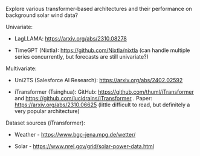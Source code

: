 Explore various transformer-based architectures and their performance on background solar wind data?

Univariate:

- LagLLAMA: https://arxiv.org/abs/2310.08278

- TimeGPT (Nixtla): https://github.com/Nixtla/nixtla (can handle multiple series concurrently, but forecasts are still univariate?)

Multivariate:

- Uni2TS (Salesforce AI Research): https://arxiv.org/abs/2402.02592

- iTransformer (Tsinghua): GitHub: https://github.com/thuml/iTransformer and https://github.com/lucidrains/iTransformer . Paper: https://arxiv.org/abs/2310.06625 (little difficult to read, but definitely a very popular architecture)

Dataset sources (iTransformer):

- Weather - https://www.bgc-jena.mpg.de/wetter/

- Solar - https://www.nrel.gov/grid/solar-power-data.html